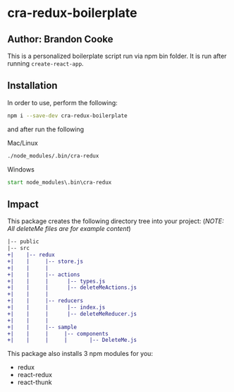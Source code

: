 # cra-redux-boilerplate

## Author: Brandon Cooke

This is a personalized boilerplate script run via npm bin folder. It is run after running `create-react-app`.

## Installation

In order to use, perform the following:

```bash
npm i --save-dev cra-redux-boilerplate
```

and after run the following

Mac/Linux
```bash
./node_modules/.bin/cra-redux
```

Windows
```cmd
start node_modules\.bin\cra-redux
```

## Impact

This package creates the following directory tree into your project:
(_NOTE: All deleteMe files are for example content_)

```diff
|-- public
|-- src
+|    |-- redux
+|    |     |-- store.js
+|    |     |
+|    |     |-- actions
+|    |     |      |-- types.js
+|    |     |      |-- deleteMeActions.js 
+|    |     |
+|    |     |-- reducers
+|    |     |      |-- index.js
+|    |     |      |-- deleteMeReducer.js
+|    |     |
+|    |     |-- sample
+|    |     |     |-- components
+|    |     |     |       |-- DeleteMe.js    
```

This package also installs 3 npm modules for you:
* redux
* react-redux
* react-thunk